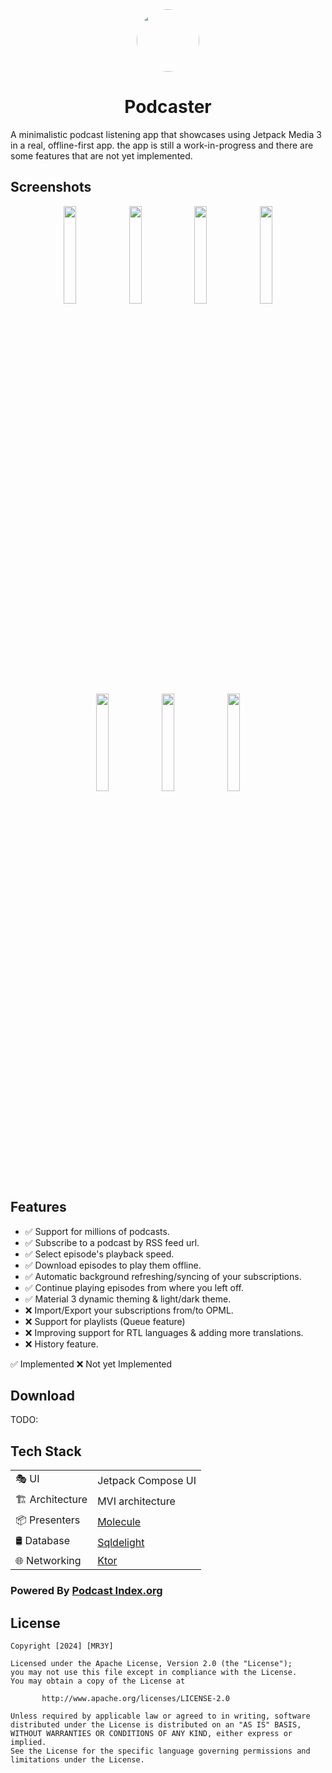 <div align="center">
  <img style="border-radius: 50%" src="https://github.com/mr3y-the-programmer/Podcaster/assets/26522145/6d9a6bd5-3056-4cf7-bd23-6519354a72d4" width="100px">
  <h1>Podcaster</h1>
</div>

A minimalistic podcast listening app that showcases using Jetpack Media 3 in a real, offline-first app.
the app is still a work-in-progress and there are some features that are not yet implemented.

## Screenshots
<p align="center">
  <img src="https://github.com/mr3y-the-programmer/Podcaster/assets/26522145/5eb58fb3-0904-4e9a-a294-ca64e4aeec92" width="20%" />
  <img src="https://github.com/mr3y-the-programmer/Podcaster/assets/26522145/9a73ad83-c9f4-4ef5-a167-45df071a9fea" width="20%" />
  <img src="https://github.com/mr3y-the-programmer/Podcaster/assets/26522145/a3705145-d61d-4071-929b-ef33009b8a93" width="20%" />
  <img src="https://github.com/mr3y-the-programmer/Podcaster/assets/26522145/6ab62293-0ae7-49b2-995e-c06e83fcd94e" width="20%" />
  <img src="https://github.com/mr3y-the-programmer/Podcaster/assets/26522145/cd68c175-224f-4383-9499-f4b252e747bb" width="20%" />
  <img src="https://github.com/mr3y-the-programmer/Podcaster/assets/26522145/7df5effd-04ff-44a7-a104-55b86c217f41" width="20%" />
  <img src="https://github.com/mr3y-the-programmer/Podcaster/assets/26522145/54c0b002-f4dd-4fea-b7a6-50f7ce116db3" width="20%" />
</p>

## Features
- ✅ Support for millions of podcasts.
- ✅ Subscribe to a podcast by RSS feed url.
- ✅ Select episode's playback speed.
- ✅ Download episodes to play them offline.
- ✅ Automatic background refreshing/syncing of your subscriptions.
- ✅ Continue playing episodes from where you left off.
- ✅ Material 3 dynamic theming & light/dark theme.
- ❌ Import/Export your subscriptions from/to OPML.
- ❌ Support for playlists (Queue feature)
- ❌ Improving support for RTL languages & adding more translations.
- ❌ History feature.


✅ Implemented     ❌ Not yet Implemented

## Download
TODO:

## Tech Stack
|                 |                                                |
|-----------------|------------------------------------------------|
| 🎭 UI           | Jetpack Compose UI                             |
| 🏗️ Architecture | MVI architecture                               |
| 📦 Presenters   | [Molecule](https://github.com/cashapp/molecule)                                   |
| 🛢 Database     | [Sqldelight](https://github.com/cashapp/sqldelight) |
| 🌐 Networking   | [Ktor](https://github.com/ktorio/ktor) |

### Powered By [Podcast Index.org](https://podcastindex-org.github.io/)

## License
```
Copyright [2024] [MR3Y]

Licensed under the Apache License, Version 2.0 (the "License");
you may not use this file except in compliance with the License.
You may obtain a copy of the License at

       http://www.apache.org/licenses/LICENSE-2.0

Unless required by applicable law or agreed to in writing, software
distributed under the License is distributed on an "AS IS" BASIS,
WITHOUT WARRANTIES OR CONDITIONS OF ANY KIND, either express or implied.
See the License for the specific language governing permissions and
limitations under the License.
```
